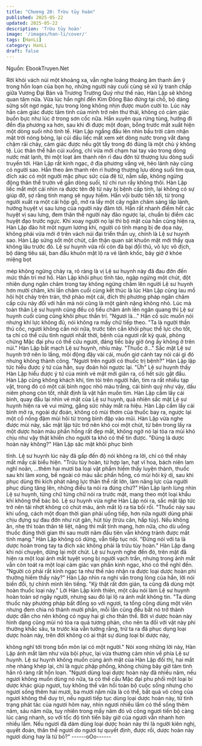 ```yaml
---
title: "Chương 20: Trừu tủy hoàn"
published: 2025-05-22
updated: 2025-05-22
description: 'Trừu tủy hoàn'
image: '/images/han-li/cover/'
tags: [HanLi]
category: HanLi
draft: false
---
```


Nguồn: EbookTruyen.Net

Rời khỏi vách núi một khoảng xa, vẫn nghe loáng thoáng âm
thanh ầm ỹ trong hỗn loạn của bọn họ, những người này cuối
cùng sẽ xử lý tranh chấp giữa Vương Đại Bàn và Trương Trường
Quý như thế nào, Hàn Lập sẽ không quan tâm nữa. Vừa lúc hắn
nghĩ đến Kim Đông Bảo đứng tại chỗ, bộ dáng sửng sốt ngơ
ngác, tựu trong lòng không nhịn được muốn cười to. Lúc này hắn
cảm giác được tâm tình của mình trở nên thư thái, không có cảm
giác buồn bực như lúc ở trong sơn cốc nữa. Hắn xuyên qua rừng
tùng, hướng đi đến địa phương xa hơn, sau khi đi được một
đoạn, bỗng trước mắt xuất hiện một dòng suối nhỏ tinh tế. Hàn
Lập ngẩng đầu lên nhìn bầu trời cảm nhận mặt trời nóng bỏng, lại
cúi đầu liếc mắt xem xét dòng nước trong vắt đang chậm rãi chảy,
cảm giác được nếu gột tẩy trong đó đúng là một chủ ý không tệ.
Lúc thân thể hắn cúi xuống, chỉ vừa mới chạm hai tay vào trong
dòng nước mát lạnh, thì một loạt âm thanh rên rỉ đau đớn từ
thượng lưu dòng suối truyền tới. Hàn Lập rất kinh ngạc, ở địa
phương vắng vẻ, hẻo lánh này cũng có người sao. Hắn theo âm
thanh rên rỉ hướng thượng lưu dòng suối tìm qua, đích xác có
một người mặc phục sức của đệ tử, nằm sấp, không ngừng động
thân thể trườn về gần dòng suối, tứ chi run rẩy không thôi. Hàn
Lập liếc mắt một cái nhìn ra được tên đệ tử này bị bệnh cấp tính,
lại không có sự giúp đỡ, sợ rằng tính mạng sẽ nguy hiểm. Hắn vội
bước tiến tới, từ trong người xuất ra một cái hộp gỗ, mở ra lấy
một cây ngân châm sáng lấp lánh, hướng huyệt vị sau lưng của
người này đâm tới. Hắn rất nhanh điểm hết các huyệt vị sau lưng,
đem thân thể người này đảo ngược lại, chuẩn bị điểm các huyệt
đạo trước ngực. Khi xoay người nọ lại thì bộ mặt của hắn cũng
hiện ra, Hàn Lập đảo hít một ngụm lương khí, người có tính mạng
bị đe dọa này, không phải vừa mới ở trên vách núi đại triển thần
uy, chính là Lệ sư huynh sao. Hàn Lập sửng sốt một chút, cẩn
thận quan sát khuôn mặt mới thấy qua không lâu trước đó. Lệ sư
huynh vừa rồi còn đả bại đối thủ, võ lực vô địch, bộ dáng tiêu sái,
ban đầu khuôn mặt lộ ra vẻ lãnh khốc, bây giờ ở khóe miệng bọt

mép không ngừng chảy ra, rõ ràng là vị Lệ sư huynh này đã đau
đớn đến mức thần trí mơ hồ. Hàn Lập khôi phục tĩnh táo, ngập
ngừng một chút, đột nhiên dụng ngân châm trong tay không
ngừng châm lên người Lệ sư huynh hơn mười châm, khi lần
châm cuối cùng kết thúc là lúc Hàn Lập cũng lau mồ hôi hột chảy
trên trán, thở phào một cái, đích thị phương pháp ngân châm cấp
cứu này đối với hắn mà nói cũng là một gánh nặng không nhỏ.
Lúc mà toàn thân Lệ sư huynh cũng đều có tiểu châm ánh lên
ngân quang thì Lệ sư huynh cuối cùng cũng khôi phục thần trí.
"Ngươi là…" Hắn cố sức muốn nói nhưng khí lực không đủ, nói
không ra mấy chữ tiếp theo.
"Ta là người thần thủ cốc, ngươi không cần nói nữa, trước tiên
cần khôi phục thể lực cho tốt, ta chỉ có thể cứu tỉnh ngươi nhất
thời, bệnh của ngươi rất kỳ quái, phỏng chừng Mặc đại phu có thể
cứu ngươi, đáng tiếc bây giờ ông ấy không ở trên núi." Hàn Lập
bắt mạch Lệ sư huynh, nhíu mày.
"Thuốc ở…" Sắc mặt Lệ sư huynh trở nên lo lắng, môi động đậy
vài cái, muốn giơ cánh tay nói cái gì đó nhưng không thành công.
"Ngươi trên người có thuốc trị bệnh?" Hàn Lập lập tức hiểu được
ý tứ của hắn, suy đoán hỏi ngược lại.
"Ừh" Lệ sư huynh thấy Hàn Lập hiểu được ý tứ của mình vẻ mặt
mới giãn ra, cố hết sức gật đầu. Hàn Lập cũng không khách khí,
tìm tòi trên người hắn, tìm ra rất nhiều tạp vật, trong đó có một cái
bình ngọc nhỏ màu trắng, cái bình quý như vậy, dấu niêm phong
còn tốt, nhất định là vật hắn muốn tìm. Hàn Lập cầm lấy cái bình,
quay đầu lại nhìn vẻ mặt của Lệ sư huynh, quả nhiên sắc mặt Lệ
sư huynh hiện ra vẻ vui mừng, gắng sức nháy mắt ra hiệu. Hàn
Lập cầm lấy cái bình mở ra, ngoài dự đoán, không có mùi thơm
của thuốc bay ra, ngược lại một cổ nồng đậm mùi hôi từ trong
bình đập vào mũi. Hàn Lập vừa nghe được mùi này, sắc mặt lập
tức trở nên khó coi một chút, từ bên trong lấy ra một dược hoàn
màu phấn hồng rất đẹp mắt, không ngờ nó lại tỏa ra mùi khó chịu
như vậy thật khiến cho người ta khó có thể tin được.
"Đúng là dược hoàn này không?" Hàn Lập săc mặt khôi phục bình

tĩnh. Lệ sư huynh lúc này đã gấp đến độ nói không ra lời, chỉ có
thể nháy mắt mấy cái biểu hiện.
"Trừu tủy hoàn, từ hợp lan, hạt vĩ hoa, bách niên lam nghĩ noãn,
…thêm hai mươi ba loại vật phẩm hiếm thấy luyện thành, thuốc
sau khi làm xong, bề ngoài có màu sắc phấn hồng, có mùi hôi kỳ
dị, sau khi phục dùng thì kích phát năng lực thân thể rất lớn, làm
năng lực của người phục dùng tăng lên, những điều ta nói ra đúng
chứ?" Hàn Lập lạnh lùng nhìn Lệ sư huynh, từng chữ từng chữ
nói ra trước mặt, mang theo một loại khẩu khí không thể bác bỏ.
Lệ sư huynh vừa nghe Hàn Lập nói ra, sắc mặt lập tức trở nên tái
nhợt không có chút máu, ánh mắt lộ ra tia bối rối.
"Thuốc này sau khi uống, cách một đoạn thời gian phải uống tiếp,
hơn nữa người dùng phải chịu đựng sự đau đớn như rút gân, hút
tủy (trừu cân, hấp tủy). Nếu không ăn, nhẹ thì toàn thân tê liệt,
nặng thì mất tính mạng, hơn nữa, cho dù uống thuốc đúng thời
gian thì sau mười năm đầu tiên vẫn không tránh được mất tính
mạng." Hàn Lập không có dừng, vẫn tiếp tục nói. "Đừng nói với ta
là dược hoàn trong tay ta đích xác không phải là trừu tủy hoàn."
Hàn Lập đang khi nói chuyện, dừng lại một chút. Lệ sư huynh
nghe đến đó, trên mặt đã hiện ra một loại ánh mắt tuyệt vọng bị
người vạch trần, nhưng trong ánh mắt vẫn còn toát ra một loại
cảm giác vạn phần kinh ngạc, khó có thể nghĩ đến.
"Người có phải rất kinh ngạc ta như thế nào nhận ra được loại
dược hoàn phi thường hiếm thấy này?" Hàn Lập nhìn ra nghi vấn
trong lòng của hắn, lời nói biến đổi, tự chính mình lên tiếng.
"Kỳ thật rất đơn giản, ta cũng đã dùng một hoàn thuốc loại này."
Lời Hàn Lập kinh thiên, một câu nói làm Lệ sư huynh hoàn toàn
sợ ngây người, nhưng sau đó lại lộ ra ánh mắt không tin.
"Ta dùng thuốc này phương pháp bất đồng so với ngươi, ta tổng
cộng dùng một viên nhưng đem chia nó thành mười phần, mỗi lần
cũng đều bắt nó trở thành dược dẫn cho nên không có nguy hại gì
cho thân thể. Bởi vì dược hoàn này hình dạng cũng mùi nó tỏa ra
quá tương phản, cho nên ta đối với vật này phi thường khắc sâu,
ta trước kia vẫn tưởng rằng, trừ ta ra đã phục dụng loại dược
hoàn này, trên đời không có ai thật sự dùng loại bí dược này,

không nghĩ tới trong bổn môn lại có một người." Nói xong những
lời này, Hàn Lập ánh mắt làm như vừa bội phục, lại vừa thương
cảm nhìn về phía Lệ sư huynh. Lệ sư huynh không muốn cùng
ánh mặt của Hàn Lập đối thị, hai mắt nhẹ nhàng khép lại, chỉ là
ngực phập phồng, không chừng bây giờ tâm tình hắn rõ ràng rất
hỗn loạn.
"Ngươi dùng loại dược hoàn này đã nhiều năm, nếu ngươi không
muốn dùng nó nữa, ta có thể cầu Mặc đại phu phối một loại bí
dược khác giúp ngươi, tuy không thể vãn hồi toàn bộ cuộc sống
nhưng cho ngươi sống thêm hai mươi, ba mươi năm nữa là có
thể, bất quá võ công của ngươi không thể duy trì, nếu ngươi tiếp
tục dùng loại dược hoàn này, từ tình trạng phát tác của ngươi hôm
nay, nhìn ngươi nhiều lắm có thể sống thêm năm, sáu năm nữa,
tuy nhiên trong mấy năm đó võ công ngươi tiến bộ càng lúc càng
nhanh, so với tốc độ tinh tiến bây giờ của ngươi vẫn nhanh hơn
nhiều lắm. Nếu ngươi đã dám dùng loại dược hoàn này thì là
người kiên nghị, quyết đoán, thân thể ngươi do ngươi tự quyết
định, được rồi, dược hoàn này ngươi dùng hay là từ bỏ?"
------oOo------
